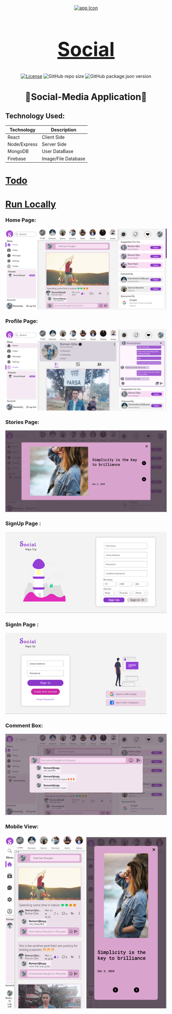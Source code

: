 <div align="center">

[<img src="./appIcon.ico" style="width:100px;" alt="app Icon"/><h1 style="font-size:60px; width:100%;">Social</h1>](./appIcon.ico)
  
[![License](https://img.shields.io/github/license/Roman-Ojha/Social-Application?color=%23d450cf&style=for-the-badge)](https://opensource.org/licenses/MIT)
![GitHub repo size](https://img.shields.io/github/repo-size/Roman-Ojha/Social-Application?color=%234980cc&label=Size&logo=GitHub&style=for-the-badge)
![GitHub package.json version](https://img.shields.io/github/package-json/v/Roman-Ojha/Social-Application?color=%2300c2b8&logo=V&style=for-the-badge)
  
# 🤝Social-Media Application🤝

</div>

## Technology Used:
| Technology   | Description         |
| ------------ | ------------------- |
| React        | Client Side         |
| Node/Express | Server Side         |
| MongoDB      | User DataBase       |
| Firebase     | Image/File Database |

[<h1>Todo</h1>](TODO.md "Todo")

[<h1>Run Locally</h1>](RUN_LOCALLY.md "Run Locally")

### Home Page:
[<img src="design/Home_Page.png" alt="Home_Page"></img>](design/Home_Page.png)

### Profile Page:
[<img src="design/Profile_Page.png" alt="Profile_Page"></img>](design/Profile_Page.png)

### Stories Page:
[<img src="design/Story_Page.png" alt="Story_Page"></img>](design/Story_Page.png)

### SignUp Page :
[<img src="design/Sign_Up_Page.png" alt="SignUp_Page"></img>](design/Sign_Up_Page.png)

### SignIn Page :
[<img src="design/Sign_In_Page.png" alt="SignIn_Page"></img>](design/Sign_In_Page.png)


### Comment Box:
[<img src="design/Comment_Box.png" alt="Comment_Box"></img>](design/Comment_Box.png)

### Mobile View:

[<img src="design/Home_Page_Mobile_View.png" width="49.5%" alt="Mobile_View"></img>](design/Home_Page_Mobile_View.png)
[<img src="design/Story_Page_Mobile_View.png" width="49.5%" alt="Mobile_View"></img>](design/Story_Page_Mobile_View.png)

<br/>